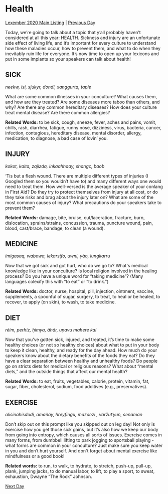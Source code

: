 # Health
[Lexember 2020 Main Listing](../../toc_lex20) | [Previous Day](11)

Today, we’re going to talk about a topic that y’all probably haven’t considered at all this year: HEALTH. Sickness and injury are an unfortunate side effect of living life, and it’s important for every culture to understand how these maladies occur, how to prevent them, and what to do when they inevitably ruin life for everyone. It’s now time to open up your lexicons and put in some implants so your speakers can talk about health!

## SICK

_neekw, isi, sjukyr, dondi, xanggurta, tapie_

What are some common illnesses in your conculture? What causes them, and how are they treated? Are some diseases more taboo than others, and why? Are there any common hereditary diseases? How does your culture treat mental disease? Are there common allergies?

**Related Words:** to be sick, cough, sneeze, fever, aches and pains, vomit, chills, rash, diarrhea, fatigue, runny nose, dizziness, virus, bacteria, cancer, infection, contagious, hereditary disease, mental disorder, allergy, medication, to diagnose, a bad case of lovin’ you.

## INJURY

_kokot, kaita, zajizda, inkaahhaay, shangc, baob_

‘Tis but a flesh wound. There are multiple different types of injuries (I Googled them so you wouldn’t have to) and many different ways one would need to treat them. How well-versed is the average speaker of your conlang in First Aid? Do they try to protect themselves from injury at all cost, or do they take risks and brag about the injury later on? What are some of the most common causes of injury? What precautions do your speakers take to prevent them?

**Related Words:** damage, bite, bruise, cut/laceration, fracture, burn, dislocation, sprains/strains, concussion, trauma, puncture wound, pain, blood, cast/brace, bandage, to clean (a wound).

## MEDICINE

_imigasaq, wabowa, lekarstfo, uwni, yào, lungkarru_

Now that we got sick and got hurt, who do we go to? What's medical knowledge like in your conculture? Is local religion involved in the healing process? Do you have a unique word for “taking medicine”? (Many languages colexify this with “to eat” or “to drink.”)

**Related Words:** doctor, nurse, hospital, pill, injection, ointment, vaccine, supplements, a spoonful of sugar, surgery, to treat, to heal or be healed, to recover, to apply (on skin), to wash, to take medicine.

## DIET

_réim, perhiz, ḥimya, āhār, uṇavu mahere kai_

Now that you’ve gotten sick, injured, and treated, it’s time to make some healthy choices (or not so healthy choices) about what to put in your body to keep it clean, healthy, and ready for the day ahead. How much do your speakers know about the dietary benefits of the foods they eat? Do they have a clear separation between healthy and unhealthy foods? Do people go on stricts diets for medical or religious reasons? What about “mental diets,” and the outside things that affect our mental health?

**Related Words:** to eat, fruits, vegetables, calorie, protein, vitamin, fat, sugar, fiber, cholesterol, sodium, food additives (e.g., preservatives).

## EXERCISE

_alisinahisdodi, amañay, hreyfingu, mazoezi , varžutʿyun, senaman_

Don’t skip out on this prompt like you skipped out on leg day! Not only is exercise how you get those sick gains, but it’s also how we keep our body from going into entropy, which causes all sorts of issues. Exercise comes in many forms, from dumbbell lifting to park jogging to sportsball playing - what forms are common in your conculture? Just make sure you keep water in you and don’t hurt yourself. And don't forget about mental exercise like mindfulness or a good book!

**Related words:** to run, to walk, to hydrate, to stretch, push-up, pull-up, plank, jumping jacks, to do manual labor, to lift, to play a sport, to sweat, exhaustion, Dwayne “The Rock” Johnson.

[Next Day](13)
